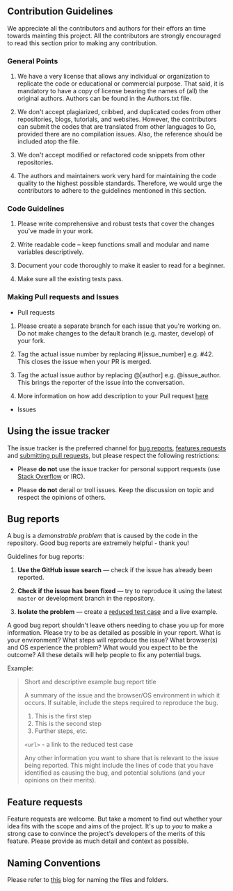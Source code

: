 ## Contribution Guidelines

We appreciate all the contributors and authors for their effors an time towards mainting this project. All the contributors are strongly encouraged to read this section prior to making any contribution. 

### General Points

1. We have a very license that allows any individual or organization to replicate the code or educational or commercial purpose. That said, it is mandatory to have a copy of license bearing the names of (all) the original authors. Authors can be found in the Authors.txt file.

2. We don't accept plagiarized, cribbed, and duplicated codes from other repositories, blogs, tutorials, and websites. However, the contributors can submit the codes that are translated from other languages to Go, provided there are no compilation issues. Also, the reference should be included atop the file. 

3. We don't accept modified or refactored code snippets from other repositories. 

4. The authors and maintainers work very hard for maintaining the code quality to the highest possible standards. Therefore, we would urge the contributors to adhere to the guidelines mentioned in this section. 

### Code Guidelines

1. Please write comprehensive and robust tests that cover the changes you've made in your work.

2. Write readable code – keep functions small and modular and name variables descriptively.

3. Document your code thoroughly to make it easier to read for a beginner. 

4. Make sure all the existing tests pass.

### Making Pull requests and Issues

* Pull requests

1. Please create a separate branch for each issue that you're working on. Do not make changes to the default branch (e.g. master, develop) of your fork.

2. Tag the actual issue number by replacing #[issue_number] e.g. #42. This closes the issue when your PR is merged. 

3. Tag the actual issue author by replacing @[author] e.g. @issue_author. This brings the reporter of the issue into the conversation. 

4. More information on how add description to your Pull request [here](https://opensource.creativecommons.org/contributing-code/pr-guidelines/populated_pr.png)

* Issues

## Using the issue tracker

The issue tracker is the preferred channel for [bug reports](#bugs),
[features requests](#features) and [submitting pull
requests](#pull-requests), but please respect the following restrictions:

* Please **do not** use the issue tracker for personal support requests (use
  [Stack Overflow](http://stackoverflow.com) or IRC).

* Please **do not** derail or troll issues. Keep the discussion on topic and
  respect the opinions of others.


<a name="bugs"></a>

## Bug reports

A bug is a _demonstrable problem_ that is caused by the code in the repository.
Good bug reports are extremely helpful - thank you!

Guidelines for bug reports:

1. **Use the GitHub issue search** &mdash; check if the issue has already been
   reported.

2. **Check if the issue has been fixed** &mdash; try to reproduce it using the
   latest `master` or development branch in the repository.

3. **Isolate the problem** &mdash; create a [reduced test
   case](http://css-tricks.com/reduced-test-cases/) and a live example.

A good bug report shouldn't leave others needing to chase you up for more
information. Please try to be as detailed as possible in your report. What is
your environment? What steps will reproduce the issue? What browser(s) and OS
experience the problem? What would you expect to be the outcome? All these
details will help people to fix any potential bugs.

Example:

> Short and descriptive example bug report title
>
> A summary of the issue and the browser/OS environment in which it occurs. If
> suitable, include the steps required to reproduce the bug.
>
> 1. This is the first step
> 2. This is the second step
> 3. Further steps, etc.
>
> `<url>` - a link to the reduced test case
>
> Any other information you want to share that is relevant to the issue being
> reported. This might include the lines of code that you have identified as
> causing the bug, and potential solutions (and your opinions on their
> merits).


<a name="features"></a>
## Feature requests

Feature requests are welcome. But take a moment to find out whether your idea
fits with the scope and aims of the project. It's up to *you* to make a strong
case to convince the project's developers of the merits of this feature. Please
provide as much detail and context as possible.


## Naming Conventions

Please refer to [this](https://betterprogramming.pub/naming-conventions-in-go-short-but-descriptive-1fa7c6d2f32a) blog for naming the files and folders.
